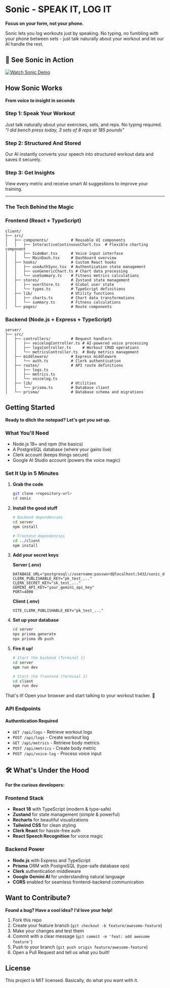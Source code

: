 # Sonic - SPEAK IT, LOG IT

**Focus on your form, not your phone.**

Sonic lets you log workouts just by speaking. No typing, no fumbling with your phone between sets - just talk naturally about your workout and let our AI handle the rest.

## 🎥 See Sonic in Action

[![Watch Sonic Demo](https://img.shields.io/badge/▶️-Watch%20Demo-red?style=for-the-badge&logo=youtube)](https://youtu.be/IN2hwlfNtHA)

## How Sonic Works

**From voice to insight in seconds**

### Step 1: Speak Your Workout

Just talk naturally about your exercises, sets, and reps. No typing required.
_"I did bench press today, 3 sets of 8 reps at 185 pounds"_

### Step 2: Structured And Stored

Our AI instantly converts your speech into structured workout data and saves it securely.

### Step 3: Get Insights

View every metric and receive smart AI suggestions to improve your training.

---

### The Tech Behind the Magic

### Frontend (React + TypeScript)

```
client/
├── src/
│   ├── components/          # Reusable UI components
│   │   ├── InteractiveContinuousChart.tsx  # Flexible charting component
│   │   ├── SideBar.tsx      # Voice input interface
│   │   └── MainDash.tsx     # Dashboard overview
│   ├── hooks/               # Custom React hooks
│   │   ├── useAuthSync.tsx  # Authentication state management
│   │   ├── useGenericChart.ts # Chart data processing
│   │   └── useSummary.ts    # Fitness metrics calculations
│   ├── stores/              # Zustand state management
│   │   ├── userStore.ts     # Global user state
│   │   └── types.ts         # TypeScript definitions
│   ├── lib/                 # Utility functions
│   │   ├── charts.ts        # Chart data transformations
│   │   └── summary.ts       # Fitness calculations
│   └── pages/               # Route components
```

### Backend (Node.js + Express + TypeScript)

```
server/
├── src/
│   ├── controllers/         # Request handlers
│   │   ├── voicelogController.ts # AI-powered voice processing
│   │   ├── logsController.ts     # Workout CRUD operations
│   │   └── metricsController.ts  # Body metrics management
│   ├── middleware/          # Express middleware
│   │   └── auth.ts          # Clerk authentication
│   ├── routes/              # API route definitions
│   │   ├── logs.ts
│   │   ├── metrics.ts
│   │   └── voicelog.ts
│   ├── lib/                 # Utilities
│   │   └── prisma.ts        # Database client
│   └── prisma/              # Database schema and migrations
```

## Getting Started

**Ready to ditch the notepad? Let's get you set up.**

### What You'll Need

- Node.js 18+ and npm (the basics)
- A PostgreSQL database (where your gains live)
- Clerk account (keeps things secure)
- Google AI Studio account (powers the voice magic)

### Set It Up in 5 Minutes

1. **Grab the code**

   ```bash
   git clone <repository-url>
   cd sonic
   ```

2. **Install the good stuff**

   ```bash
   # Backend dependencies
   cd server
   npm install

   # Frontend dependencies
   cd ../client
   npm install
   ```

3. **Add your secret keys**

   **Server (.env)**

   ```env
   DATABASE_URL="postgresql://username:password@localhost:5432/sonic_db"
   CLERK_PUBLISHABLE_KEY="pk_test_..."
   CLERK_SECRET_KEY="sk_test_..."
   GEMINI_API_KEY="your_gemini_api_key"
   PORT=4000
   ```

   **Client (.env)**

   ```env
   VITE_CLERK_PUBLISHABLE_KEY="pk_test_..."
   ```

4. **Set up your database**

   ```bash
   cd server
   npx prisma generate
   npx prisma db push
   ```

5. **Fire it up!**

   ```bash
   # Start the backend (Terminal 1)
   cd server
   npm run dev

   # Start the frontend (Terminal 2)
   cd client
   npm run dev
   ```

That's it! Open your browser and start talking to your workout tracker. 🎉

### API Endpoints

#### Authentication Required

- `GET /api/logs` - Retrieve workout logs
- `POST /api/logs` - Create workout log
- `GET /api/metrics` - Retrieve body metrics
- `POST /api/metrics` - Create body metric
- `POST /api/voice-log` - Process voice input

## 🛠️ What's Under the Hood

**For the curious developers:**

### Frontend Stack

- **React 18** with TypeScript (modern & type-safe)
- **Zustand** for state management (simple & powerful)
- **Recharts** for beautiful visualizations
- **Tailwind CSS** for clean styling
- **Clerk React** for hassle-free auth
- **React Speech Recognition** for voice magic

### Backend Power

- **Node.js** with Express and TypeScript
- **Prisma** ORM with PostgreSQL (type-safe database ops)
- **Clerk** authentication middleware
- **Google Gemini AI** for understanding natural language
- **CORS** enabled for seamless frontend-backend communication

## Want to Contribute?

**Found a bug? Have a cool idea? I'd love your help!**

1. Fork this repo
2. Create your feature branch (`git checkout -b feature/awesome-feature`)
3. Make your changes and test them
4. Commit with a clear message (`git commit -m 'feat: add awesome feature'`)
5. Push to your branch (`git push origin feature/awesome-feature`)
6. Open a Pull Request and tell us what you built!

## License

This project is MIT licensed. Basically, do what you want with it.
